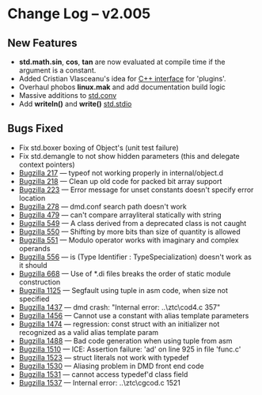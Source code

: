 <h1>Change Log &ndash; v2.005</h1>

<h2 id="new-features">New Features</h2>

* **std.math.sin**, **cos**, **tan** are now evaluated at compile time
  if the argument is a constant.
* Added Cristian Vlasceanu's idea for [C++ interface](/ccp_interface)
  for 'plugins'.
* Overhaul phobos **linux.mak** and add documentation build logic
* Massive additions to [std.conv](/phobos/std_conv)
* Add **writeln()** and **write()** [std.stdio](/phobos/std_stdio)

<h2 id="bugs-fixed">Bugs Fixed</h2>

* Fix std.boxer boxing of Object's (unit test failure)
* Fix std.demangle to not show hidden parameters (this and delegate context pointers)
* [Bugzilla 217](/bug/217) &mdash; typeof not working properly in internal/object.d
* [Bugzilla 218](/bug/218) &mdash; Clean up old code for packed bit array support
* [Bugzilla 223](/bug/223) &mdash; Error message for unset constants doesn't specify error location
* [Bugzilla 278](/bug/278) &mdash; dmd.conf search path doesn't work
* [Bugzilla 479](/bug/479) &mdash; can't compare arrayliteral statically with string
* [Bugzilla 549](/bug/549) &mdash; A class derived from a deprecated class is not caught
* [Bugzilla 550](/bug/550) &mdash; Shifting by more bits than size of quantity is allowed
* [Bugzilla 551](/bug/551) &mdash; Modulo operator works with imaginary and complex operands
* [Bugzilla 556](/bug/556) &mdash; is (Type Identifier : TypeSpecialization) doesn't work as it should
* [Bugzilla 668](/bug/668) &mdash; Use of *.di files breaks the order of static module construction
* [Bugzilla 1125](/bug/1125) &mdash; Segfault using tuple in asm code, when size not specified
* [Bugzilla 1437](/bug/1437) &mdash; dmd crash: "Internal error: ..\ztc\cod4.c 357"
* [Bugzilla 1456](/bug/1456) &mdash; Cannot use a constant with alias template parameters
* [Bugzilla 1474](/bug/1474) &mdash; regression: const struct with an initializer not recognized as a valid alias template param
* [Bugzilla 1488](/bug/1488) &mdash; Bad code generation when using tuple from asm
* [Bugzilla 1510](/bug/1510) &mdash; ICE: Assertion failure: 'ad' on line 925 in file 'func.c'
* [Bugzilla 1523](/bug/1523) &mdash; struct literals not work with typedef
* [Bugzilla 1530](/bug/1530) &mdash; Aliasing problem in DMD front end code
* [Bugzilla 1531](/bug/1531) &mdash; cannot access typedef'd class field
* [Bugzilla 1537](/bug/1537) &mdash; Internal error: ..\ztc\cgcod.c 1521
